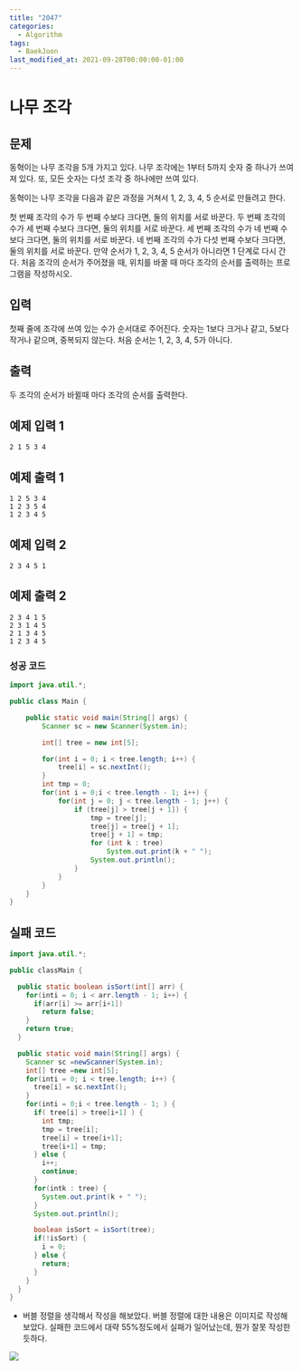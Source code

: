 ```yaml
---
title: "2047"
categories:
  - Algorithm
tags:
  - BaekJoon
last_modified_at: 2021-09-28T00:00:00-01:00
---
```


# 나무 조각

## 문제

동혁이는 나무 조각을 5개 가지고 있다. 나무 조각에는 1부터 5까지 숫자 중 하나가 쓰여져 있다. 또, 모든 숫자는 다섯 조각 중 하나에만 쓰여 있다.

동혁이는 나무 조각을 다음과 같은 과정을 거쳐서 1, 2, 3, 4, 5 순서로 만들려고 한다.

첫 번째 조각의 수가 두 번째 수보다 크다면, 둘의 위치를 서로 바꾼다.
두 번째 조각의 수가 세 번째 수보다 크다면, 둘의 위치를 서로 바꾼다.
세 번째 조각의 수가 네 번째 수보다 크다면, 둘의 위치를 서로 바꾼다.
네 번째 조각의 수가 다섯 번째 수보다 크다면, 둘의 위치를 서로 바꾼다.
만약 순서가 1, 2, 3, 4, 5 순서가 아니라면 1 단계로 다시 간다.
처음 조각의 순서가 주어졌을 때, 위치를 바꿀 때 마다 조각의 순서를 출력하는 프로그램을 작성하시오.

## 입력

첫째 줄에 조각에 쓰여 있는 수가 순서대로 주어진다. 숫자는 1보다 크거나 같고, 5보다 작거나 같으며, 중복되지 않는다. 처음 순서는 1, 2, 3, 4, 5가 아니다.

## 출력

두 조각의 순서가 바뀔때 마다 조각의 순서를 출력한다.

## 예제 입력 1

```
2 1 5 3 4
```

## 예제 출력 1

```
1 2 5 3 4
1 2 3 5 4
1 2 3 4 5
```

## 예제 입력 2

```
2 3 4 5 1
```

## 예제 출력 2

```
2 3 4 1 5
2 3 1 4 5
2 1 3 4 5
1 2 3 4 5
```

### 성공 코드

```java
import java.util.*;

public class Main {

    public static void main(String[] args) {
        Scanner sc = new Scanner(System.in);

        int[] tree = new int[5];

        for(int i = 0; i < tree.length; i++) {
            tree[i] = sc.nextInt();
        }
        int tmp = 0;
        for(int i = 0;i < tree.length - 1; i++) {
            for(int j = 0; j < tree.length - 1; j++) {
                if (tree[j] > tree[j + 1]) {
                    tmp = tree[j];
                    tree[j] = tree[j + 1];
                    tree[j + 1] = tmp;
                    for (int k : tree)
                        System.out.print(k + " ");
                    System.out.println();
                }
            }
        }
    }
}

```

## 실패 코드

```java
import java.util.*;

public classMain {

  public static boolean isSort(int[] arr) {
    for(inti = 0; i < arr.length - 1; i++) {
      if(arr[i] >= arr[i+1])
        return false;
    }
    return true;
  }

  public static void main(String[] args) {
    Scanner sc =newScanner(System.in);
    int[] tree =new int[5];
    for(inti = 0; i < tree.length; i++) {
      tree[i] = sc.nextInt();
    }
    for(inti = 0;i < tree.length - 1; ) {
      if( tree[i] > tree[i+1] ) {
        int tmp;
        tmp = tree[i];
        tree[i] = tree[i+1];
        tree[i+1] = tmp;
      } else {
        i++;
        continue;
      }
      for(intk : tree) {
        System.out.print(k + " ");
      }
      System.out.println();

      boolean isSort = isSort(tree);
      if(!isSort) {
        i = 0;
      } else {
        return;
      }
    }
  }
}
```

- 버블 정렬을 생각해서 작성을 해보았다.
  버블 정렬에 대한 내용은 이미지로 작성해보았다.
  실패한 코드에서 대략 55%정도에서 실패가 일어났는데, 뭔가 잘못 작성한 듯하다.

<img src="/assets/images/2947.jpg">

